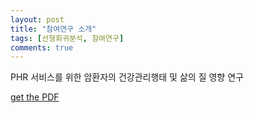 ```yaml
---
layout: post
title: "참여연구 소개"
tags: [선형회귀분석, 참여연구]
comments: true
---
```


PHR 서비스를 위한 암환자의 건강관리행태 및 삶의 질 영향 연구

[get the PDF]({{https://github.com/minman2115/A_study_on_influence_factors_of_quality_of_life_and_health_behavior/blob/master/A%20study%20on%20influence%20factors%20of%20quality%20of%20life%20and%20health%20behavior.pdf}})
